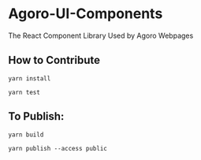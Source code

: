 # Agoro-UI-Components

The React Component Library Used by Agoro Webpages

## How to Contribute

`yarn install`

`yarn test`

## To Publish:

`yarn build`

`yarn publish --access public`